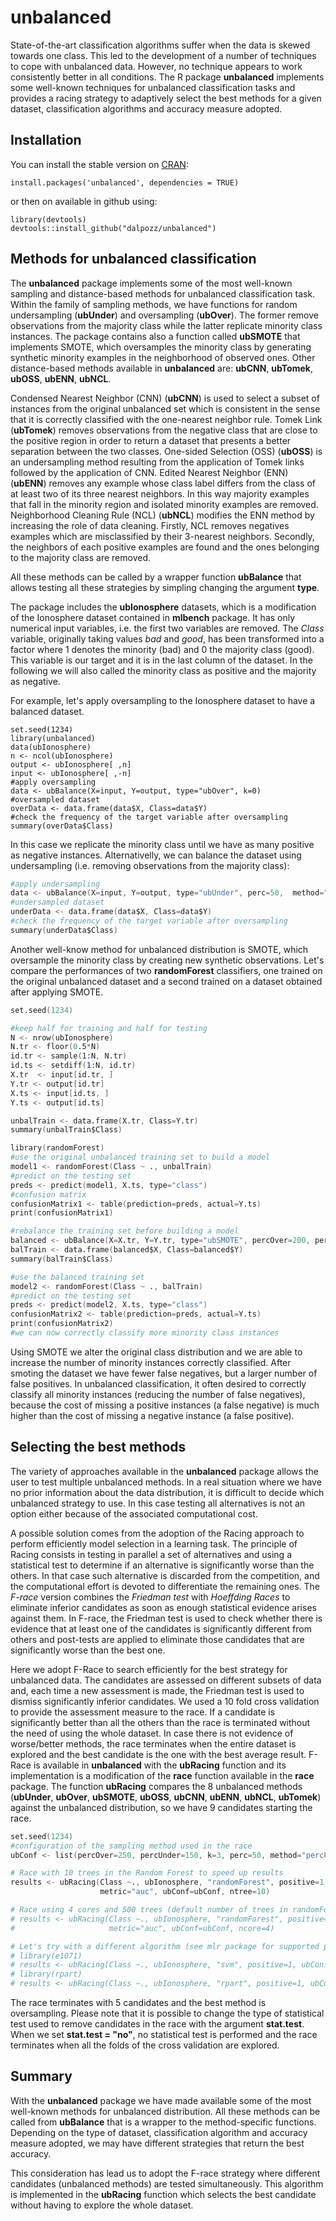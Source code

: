 # unbalanced

State-of-the-art classification algorithms suffer when the data is skewed towards one class. 
This led to the development of a number of techniques to cope with unbalanced data. 
However, no technique appears to work consistently better in all conditions.
The R package **unbalanced** implements some well-known techniques for unbalanced classification tasks and 
provides a racing strategy to adaptively select the best methods for a given dataset, 
classification algorithms and accuracy measure adopted.

## Installation

You can install the stable version on
[CRAN](http://cran.r-project.org/package=unbalanced):

```{r}
install.packages('unbalanced', dependencies = TRUE)
```

or then on available in github using:

```{r}
library(devtools)
devtools::install_github("dalpozz/unbalanced")
```




## Methods for unbalanced classification

The **unbalanced** package implements some of the most well-known sampling and distance-based methods for unbalanced classification task. Within the family of sampling methods, we have functions for random undersampling (**ubUnder**) and oversampling (**ubOver**). The former remove observations from the majority class while the latter replicate minority class instances.
The package contains also a function called **ubSMOTE** that implements SMOTE, which oversamples the minority class by generating synthetic minority examples in the neighborhood of observed ones.
Other distance-based methods available in **unbalanced** are: **ubCNN**, **ubTomek**, **ubOSS**, **ubENN**, **ubNCL**.

Condensed Nearest Neighbor (CNN) (**ubCNN**) is used to select a subset of instances from the original unbalanced set which is consistent in the sense that it is correctly classified with the one-nearest neighbor rule.
Tomek Link (**ubTomek**) removes observations from the negative class that are close to the positive region in order to return a dataset that presents a better separation between the two classes.
One-sided Selection (OSS) (**ubOSS**) is an undersampling method resulting from the application of Tomek links followed by the application of CNN.
Edited Nearest Neighbor (ENN) (**ubENN**) removes any example whose class label differs from the class of at least two of its three nearest neighbors. In this way majority examples that fall in the minority region and isolated minority examples are removed. 
Neighborhood Cleaning Rule (NCL) (**ubNCL**) modifies the ENN method by increasing the role of data cleaning. Firstly, NCL removes negatives examples which are misclassified by their 3-nearest neighbors. Secondly, the neighbors of each positive examples are found and the ones belonging to the majority class are removed.


All these methods can be called by a wrapper function **ubBalance** that allows testing all these strategies by simpling changing the argument **type**.

The package includes the **ubIonosphere** datasets, which is a modification of the Ionosphere dataset contained in **mlbench** package. 
It has only numerical input variables, i.e. the first two variables are removed. 
The *Class* variable, originally taking values *bad* and *good*, has been transformed into a factor where 1 denotes the minority (bad) and 0 the majority class (good). This variable is our target and it is in the last column of the dataset.
In the following we will also called the minority class as positive and the majority as negative.

For example, let's apply oversampling to the Ionosphere dataset to have a balanced dataset.

```{r} 
set.seed(1234)
library(unbalanced)
data(ubIonosphere)
n <- ncol(ubIonosphere)
output <- ubIonosphere[ ,n]
input <- ubIonosphere[ ,-n]
#apply oversampling
data <- ubBalance(X=input, Y=output, type="ubOver", k=0)
#oversampled dataset
overData <- data.frame(data$X, Class=data$Y)
#check the frequency of the target variable after oversampling
summary(overData$Class)
```

In this case we replicate the minority class until we have as many positive as negative instances.
Alternativelly, we can balance the dataset using undersampling (i.e. removing observations from the majority class):

```s 
#apply undersampling
data <- ubBalance(X=input, Y=output, type="ubUnder", perc=50,  method="percPos")
#undersampled dataset
underData <- data.frame(data$X, Class=data$Y)
#check the frequency of the target variable after oversampling
summary(underData$Class)
```

Another well-know method for unbalanced distribution is SMOTE, which oversample the minority class by creating new synthetic observations.
Let's compare the performances of two **randomForest** classifiers, one trained on the original unbalanced dataset and a second trained on a dataset obtained after applying SMOTE.

```s 
set.seed(1234)

#keep half for training and half for testing
N <- nrow(ubIonosphere)
N.tr <- floor(0.5*N)
id.tr <- sample(1:N, N.tr)
id.ts <- setdiff(1:N, id.tr)
X.tr  <- input[id.tr, ]
Y.tr <- output[id.tr]
X.ts <- input[id.ts, ] 
Y.ts <- output[id.ts]

unbalTrain <- data.frame(X.tr, Class=Y.tr)
summary(unbalTrain$Class)

library(randomForest)
#use the original unbalanced training set to build a model
model1 <- randomForest(Class ~ ., unbalTrain)
#predict on the testing set
preds <- predict(model1, X.ts, type="class")
#confusion matrix
confusionMatrix1 <- table(prediction=preds, actual=Y.ts)
print(confusionMatrix1)

#rebalance the training set before building a model
balanced <- ubBalance(X=X.tr, Y=Y.tr, type="ubSMOTE", percOver=200, percUnder=150)
balTrain <- data.frame(balanced$X, Class=balanced$Y)
summary(balTrain$Class)

#use the balanced training set
model2 <- randomForest(Class ~ ., balTrain)
#predict on the testing set
preds <- predict(model2, X.ts, type="class")
confusionMatrix2 <- table(prediction=preds, actual=Y.ts)
print(confusionMatrix2)
#we can now correctly classify more minority class instances
```

Using SMOTE we alter the original class distribution and we are able to increase the number of minority instances correctly classified.
After smoting the dataset we have fewer false negatives, but a larger number of false positives.
In unbalanced classification, it often desired to correctly classify all minority instances (reducing the number of false negatives), because the cost of missing a positive instances (a false negative) is much higher than the cost of missing a negative instance (a false positive).


## Selecting the best methods

The variety of approaches available in the **unbalanced** package allows the user to test multiple unbalanced methods.
In a real situation where we have no prior information about the data distribution, it is difficult to decide which unbalanced strategy to use. 
In this case testing all alternatives is not an option either because of the associated computational cost.


A possible solution comes from the adoption of the Racing approach to perform efficiently model selection in a learning task. 
The principle of Racing consists in testing in parallel a set of alternatives and using a statistical test to determine if an alternative is significantly worse than the others. 
In that case such alternative is discarded from the competition, and the computational effort is devoted to differentiate the remaining ones. 
The *F-race* version combines the *Friedman test* with *Hoeffding Races* to eliminate inferior candidates as soon as enough statistical evidence arises against them. In F-race, the Friedman test is used to check whether there is evidence that at least one of the candidates is significantly different from others and post-tests are applied to eliminate those candidates that are significantly worse than the best one.

Here we adopt F-Race to search efficiently for the best strategy for unbalanced data. 
The candidates are assessed on different subsets of data and, each time a new assessment is made, the Friedman test is used to dismiss significantly inferior candidates.
We used a 10 fold cross validation to provide the assessment measure to the race. If a candidate is significantly better than all the others than the race is terminated without the need of using the whole dataset. In case there is not evidence of worse/better methods, the race terminates when the entire dataset is explored and the best candidate is the one with the best average result.
F-Race is available in **unbalanced** with the **ubRacing** function and its implementation is a modification of the **race** function available in the **race** package. 
The function **ubRacing** compares the 8 unbalanced methods (**ubUnder**, **ubOver**, **ubSMOTE**, **ubOSS**, **ubCNN**, **ubENN**, **ubNCL**, **ubTomek**) against the unbalanced distribution, so we have 9 candidates starting the race.

```s 
set.seed(1234)
#configuration of the sampling method used in the race
ubConf <- list(percOver=250, percUnder=150, k=3, perc=50, method="percPos", w=NULL)

# Race with 10 trees in the Random Forest to speed up results
results <- ubRacing(Class ~., ubIonosphere, "randomForest", positive=1, 
                    metric="auc", ubConf=ubConf, ntree=10)

# Race using 4 cores and 500 trees (default number of trees in randomForest)
# results <- ubRacing(Class ~., ubIonosphere, "randomForest", positive=1, 
#                     metric="auc", ubConf=ubConf, ncore=4)

# Let's try with a different algorithm (see mlr package for supported packages)
# library(e1071)
# results <- ubRacing(Class ~., ubIonosphere, "svm", positive=1, ubConf=ubConf)
# library(rpart)
# results <- ubRacing(Class ~., ubIonosphere, "rpart", positive=1, ubConf=ubConf)
```

The race terminates with 5 candidates and the best method is oversampling.
Please note that it is possible to change the type of statistical test used to remove candidates in the race with the argument **stat.test**.
When we set **stat.test = "no"**, no statistical test is performed and the race terminates when all the folds of the cross validation are explored.

## Summary

With the **unbalanced** package we have made available some of the most well-known methods for unbalanced distribution. All these methods can be called from **ubBalance** that is a wrapper to the method-specific functions.
Depending on the type of dataset, classification algorithm and accuracy measure adopted, we may have different strategies that return the best accuracy.

This consideration has lead us to adopt the F-race strategy where different candidates (unbalanced methods) are tested simultaneously. This algorithm is implemented in the **ubRacing** function which selects the best candidate without having to explore the whole dataset.

